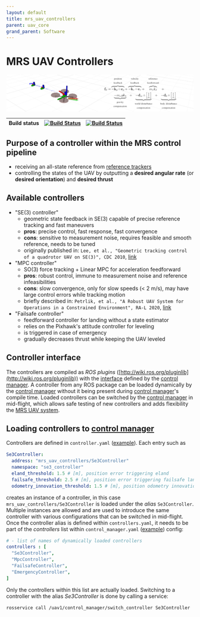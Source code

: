 ```yaml
---
layout: default
title: mrs_uav_controllers
parent: uav_core
grand_parent: Software
---
```

# MRS UAV Controllers

![](fig/thumbnail.jpg)

| Build status | [![Build Status](https://github.com/ctu-mrs/mrs_uav_controllers/workflows/Melodic/badge.svg)](https://github.com/ctu-mrs/mrs_uav_controllers/actions) | [![Build Status](https://github.com/ctu-mrs/mrs_uav_controllers/workflows/Noetic/badge.svg)](https://github.com/ctu-mrs/mrs_uav_controllers/actions) |
|--------------|-------------------------------------------------------------------------------------------------------------------------------------------------------|------------------------------------------------------------------------------------------------------------------------------------------------------|

## Purpose of a controller within the MRS control pipeline

* receiving an all-state reference from [reference trackers](https://github.com/ctu-mrs/mrs_uav_trackers)
* controlling the states of the UAV by outputting a **desired angular rate** (or **desired orientation**) and **desired thrust**

## Available controllers

* "SE(3) controller"
  * geometric state feedback in SE(3) capable of precise reference tracking and fast maneuvers
  * **pros**: precise control, fast response, fast convergence
  * **cons**: sensitive to measurement noise, requires feasible and smooth reference, needs to be tuned
  * originally published in: `Lee, et al., "Geometric tracking control of a quadrotor UAV on SE(3)", CDC 2010`, [link](https://ieeexplore.ieee.org/abstract/document/5717652)
* "MPC controller"
  * SO(3) force tracking + Linear MPC for acceleration feedforward
  * **pros**: robust control, immune to measurement noise and reference infeasibilities
  * **cons**: slow convergence, only for slow speeds (< 2 m/s), may have large control errors while tracking motion
  * briefly described in: `Petrlik, et al., "A Robust UAV System for Operations in a Constrained Environment", RA-L 2020`, [link](https://ieeexplore.ieee.org/abstract/document/8979150)
* "Failsafe controller"
  * feedforward controller for landing without a state estimator
  * relies on the Pixhawk's attitude controller for leveling
  * is triggered in case of emergency
  * gradually decreases thrust while keeping the UAV leveled

## Controller interface

The controllers are compiled as *ROS plugins* ([http://wiki.ros.org/pluginlib](http://wiki.ros.org/pluginlib)) with the [interface](https://github.com/ctu-mrs/mrs_uav_managers/blob/master/include/mrs_uav_managers/controller.h) defined by the [control manager](https://github.com/ctu-mrs/mrs_uav_managers).
A controller from any ROS package can be loaded dynamically by the [control manager](https://github.com/ctu-mrs/mrs_uav_managers) without it being present during [control manager](https://github.com/ctu-mrs/mrs_uav_managers)'s compile time.
Loaded controllers can be switched by the [control manager](https://github.com/ctu-mrs/mrs_uav_managers) in mid-flight, which allows safe testing of new controllers and adds flexibility the [MRS UAV system](https://github.com/ctu-mrs/mrs_uav_system).

## Loading controllers to [control manager](https://github.com/ctu-mrs/mrs_uav_managers)

Controllers are defined in `controller.yaml` ([example](https://github.com/ctu-mrs/mrs_uav_managers/blob/master/config/default/controllers.yaml)).
Each entry such as
```yaml
Se3Controller:
  address: "mrs_uav_controllers/Se3Controller"
  namespace: "se3_controller"
  eland_threshold: 1.5 # [m], position error triggering eland
  failsafe_threshold: 2.5 # [m], position error triggering failsafe land
  odometry_innovation_threshold: 1.5 # [m], position odometry innovation threshold
```
creates an instance of a controller, in this case `mrs_uav_controllers/Se3Controller` is loaded under the *alias* `Se3Controller`.
Multiple instances are allowed and are used to introduce the same controller with various configurations that can be switched in mid-flight.
Once the controller alias is defined within `controllers.yaml`, it needs to be part of the *controllers* list within `control_manager.yaml` ([example](https://github.com/ctu-mrs/mrs_uav_managers/blob/master/config/default/control_manager.yaml)) config:
```yaml
# - list of names of dynamically loaded controllers
controllers : [
  "Se3Controller",
  "MpcController",
  "FailsafeController",
  "EmergencyController",
]
```
Only the controllers within this list are actually loaded.
Switching to a controller with the alias *Se3Controller* is done by calling a service:
```bash
rosservice call /uav1/control_manager/switch_controller Se3Controller
```
